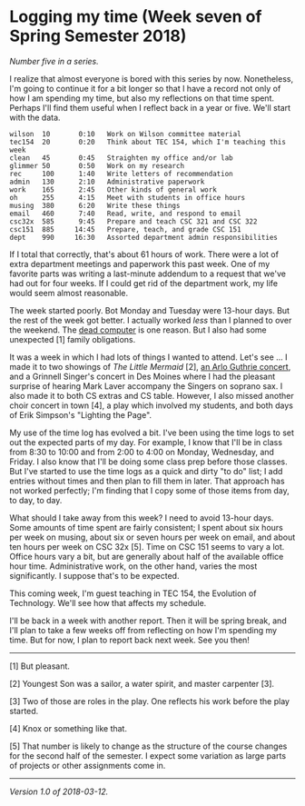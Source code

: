 Logging my time (Week seven of Spring Semester 2018)
==================================================

_Number five in a series._

I realize that almost everyone is bored with this series by now.
Nonetheless, I'm going to continue it for a bit longer so that I have
a record not only of how I am spending my time, but also my reflections
on that time spent.  Perhaps I'll find them useful when I reflect back
in a year or five.  We'll start with the data.

    wilson  10       0:10   Work on Wilson committee material
    tec154  20       0:20   Think about TEC 154, which I'm teaching this week
    clean   45       0:45   Straighten my office and/or lab
    glimmer 50       0:50   Work on my research
    rec     100      1:40   Write letters of recommendation
    admin   130      2:10   Administrative paperwork
    work    165      2:45   Other kinds of general work
    oh      255      4:15   Meet with students in office hours
    musing  380      6:20   Write these things
    email   460      7:40   Read, write, and respond to email
    csc32x  585      9:45   Prepare and teach CSC 321 and CSC 322
    csc151  885     14:45   Prepare, teach, and grade CSC 151
    dept    990     16:30   Assorted department admin responsibilities
    
If I total that correctly, that's about 61 hours of work.  There were
a lot of extra department meetings and paperwork this past week.  One
of my favorite parts was writing a last-minute addendum to a request
that we've had out for four weeks.  If I could get rid of the department 
work, my life would seem almost reasonable.

The week started poorly.  Bot Monday and Tuesday were 13-hour days.  But
the rest of the week got better.  I actually worked *less* than I planned
to over the weekend.  The [dead computer](i-hate-computers-2018-03-11)
is one reason.  But I also had some unexpected [1] family obligations.  

It was a week in which I had lots of things I wanted to attend.  Let's
see ... I made it to two showings of _The Little Mermaid_ [2], [an
Arlo Guthrie concert](guthrie-family-concert), and a Grinnell Singer's
concert in Des Moines where I had the pleasant surprise of hearing
Mark Laver accompany the Singers on soprano sax.  I also made it to
both CS extras and CS table.  However, I also missed another choir
concert in town [4], a play which involved my students, and both
days of Erik Simpson's "Lighting the Page".

My use of the time log has evolved a bit.  I've been using the time logs 
to set out the expected parts of my day.  For example, I know that I'll
be in class from 8:30 to 10:00 and from 2:00 to 4:00 on Monday, Wednesday,
and Friday.  I also know that I'll be doing some class prep before those
classes.  But I've started to use the time logs as a quick and dirty
"to do" list; I add entries without times and then plan to fill them
in later.  That approach has not worked perfectly; I'm finding that I
copy some of those items from day, to day, to day.

What should I take away from this week?  I need to avoid 13-hour days.
Some amounts of time spent are fairly consistent; I spent about six
hours per week on musing, about six or seven hours per week on email,
and about ten hours per week on CSC 32x [5].  Time on CSC 151 seems to
vary a lot.  Office hours vary a bit, but are generally about half of
the available office hour time.  Administrative work, on the other hand,
varies the most significantly.  I suppose that's to be expected.

This coming week, I'm guest teaching in TEC 154, the Evolution of 
Technology.  We'll see how that affects my schedule.

I'll be back in a week with another report.  Then it will be spring
break, and I'll plan to take a few weeks off from reflecting on how
I'm spending my time.  But for now, I plan to report back next week.
See you then!

---

[1] But pleasant.

[2] Youngest Son was a sailor, a water spirit, and master carpenter [3].

[3] Two of those are roles in the play.  One reflects his work before
the play started.

[4] Knox or something like that.

[5] That number is likely to change as the structure of the course changes
for the second half of the semester.  I expect some variation as large
parts of projects or other assignments come in.

---


*Version 1.0 of 2018-03-12.*
